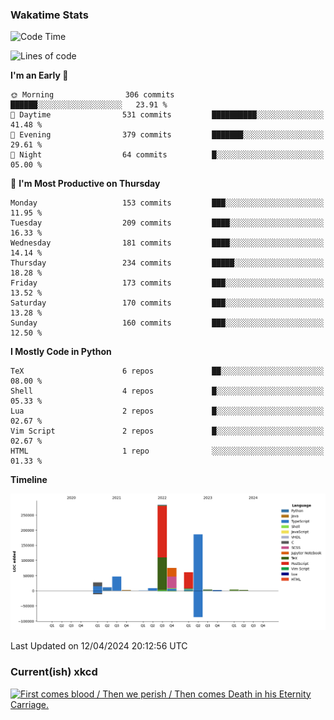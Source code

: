 ### Wakatime Stats
<!--START_SECTION:waka-->
![Code Time](http://img.shields.io/badge/Code%20Time-2%2C473%20hrs%2027%20mins-blue)

![Lines of code](https://img.shields.io/badge/From%20Hello%20World%20I%27ve%20Written-714.0%20thousand%20lines%20of%20code-blue)

**I'm an Early 🐤** 

```text
🌞 Morning                306 commits         ██████░░░░░░░░░░░░░░░░░░░   23.91 % 
🌆 Daytime                531 commits         ██████████░░░░░░░░░░░░░░░   41.48 % 
🌃 Evening                379 commits         ███████░░░░░░░░░░░░░░░░░░   29.61 % 
🌙 Night                  64 commits          █░░░░░░░░░░░░░░░░░░░░░░░░   05.00 % 
```
📅 **I'm Most Productive on Thursday** 

```text
Monday                   153 commits         ███░░░░░░░░░░░░░░░░░░░░░░   11.95 % 
Tuesday                  209 commits         ████░░░░░░░░░░░░░░░░░░░░░   16.33 % 
Wednesday                181 commits         ████░░░░░░░░░░░░░░░░░░░░░   14.14 % 
Thursday                 234 commits         █████░░░░░░░░░░░░░░░░░░░░   18.28 % 
Friday                   173 commits         ███░░░░░░░░░░░░░░░░░░░░░░   13.52 % 
Saturday                 170 commits         ███░░░░░░░░░░░░░░░░░░░░░░   13.28 % 
Sunday                   160 commits         ███░░░░░░░░░░░░░░░░░░░░░░   12.50 % 
```


**I Mostly Code in Python** 

```text
TeX                      6 repos             ██░░░░░░░░░░░░░░░░░░░░░░░   08.00 % 
Shell                    4 repos             █░░░░░░░░░░░░░░░░░░░░░░░░   05.33 % 
Lua                      2 repos             █░░░░░░░░░░░░░░░░░░░░░░░░   02.67 % 
Vim Script               2 repos             █░░░░░░░░░░░░░░░░░░░░░░░░   02.67 % 
HTML                     1 repo              ░░░░░░░░░░░░░░░░░░░░░░░░░   01.33 % 
```



**Timeline**

![Lines of Code chart](https://raw.githubusercontent.com/joshuajeschek/joshuajeschek/main/assets/bar_graph.png)


 Last Updated on 12/04/2024 20:12:56 UTC
<!--END_SECTION:waka-->

### Current(ish) xkcd
<a id="xkcd-a" title="First comes blood / Then we perish / Then comes Death in his Eternity Carriage." href="https://www.xkcd.com" target="_blank">
        <img align="center" id="xkcd-img" src="https://imgs.xkcd.com/comics/sitting_in_a_tree.png" alt="First comes blood / Then we perish / Then comes Death in his Eternity Carriage." height=300 />
</a>
